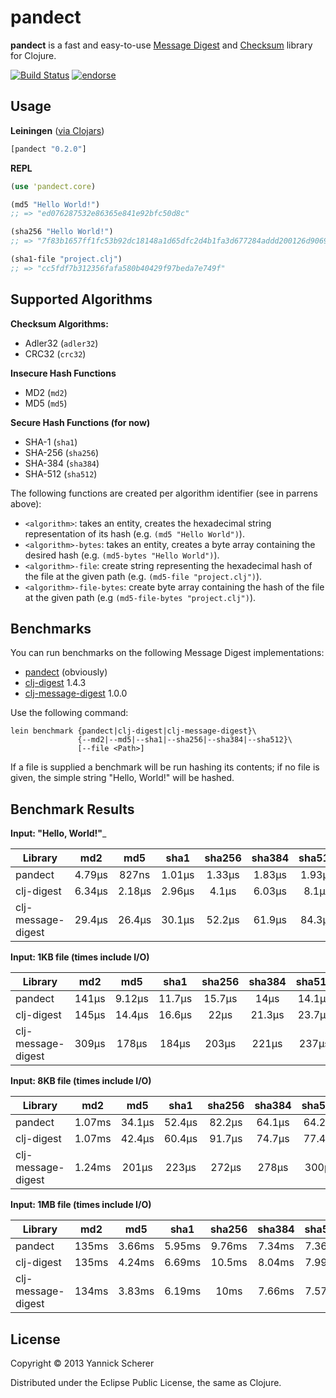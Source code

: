 # pandect

__pandect__ is a fast and easy-to-use [Message Digest](http://en.wikipedia.org/wiki/Message_digest) and 
[Checksum](http://en.wikipedia.org/wiki/Checksum) library for Clojure.

[![Build Status](https://travis-ci.org/xsc/panoptic.png)](https://travis-ci.org/xsc/pandect)
[![endorse](https://api.coderwall.com/xsc/endorsecount.png)](https://coderwall.com/xsc)

## Usage

__Leiningen__ ([via Clojars](https://clojars.org/pandect))

```clojure
[pandect "0.2.0"]
```

__REPL__

```clojure
(use 'pandect.core)

(md5 "Hello World!")
;; => "ed076287532e86365e841e92bfc50d8c"

(sha256 "Hello World!")
;; => "7f83b1657ff1fc53b92dc18148a1d65dfc2d4b1fa3d677284addd200126d9069"

(sha1-file "project.clj")
;; => "cc5fdf7b312356fafa580b40429f97beda7e749f"
```

## Supported Algorithms

__Checksum Algorithms:__

- Adler32 (`adler32`)
- CRC32 (`crc32`)

__Insecure Hash Functions__

- MD2 (`md2`)
- MD5 (`md5`)

__Secure Hash Functions (for now)__

- SHA-1 (`sha1`) 
- SHA-256 (`sha256`)
- SHA-384 (`sha384`)
- SHA-512 (`sha512`)

The following functions are created per algorithm identifier (see in parrens above):

- `<algorithm>`: takes an entity, creates the hexadecimal string representation of its hash
  (e.g. `(md5 "Hello World")`).
- `<algorithm>-bytes`: takes an entity, creates a byte array containing the desired hash 
  (e.g. `(md5-bytes "Hello World")`).
- `<algorithm>-file`: create string representing the hexadecimal hash of the file at 
  the given path (e.g. `(md5-file "project.clj")`).
- `<algorithm>-file-bytes`: create byte array containing the hash of the file at the
  given path (e.g `(md5-file-bytes "project.clj")`).

## Benchmarks

You can run benchmarks on the following Message Digest implementations:

- [pandect](https://github.com/xsc/pandect) (obviously)
- [clj-digest](https://github.com/tebeka/clj-digest) 1.4.3
- [clj-message-digest](https://github.com/ray1729/clj-message-digest) 1.0.0

Use the following command:

```
lein benchmark {pandect|clj-digest|clj-message-digest}\
               {--md2|--md5|--sha1|--sha256|--sha384|--sha512}\
               [--file <Path>]
```

If a file is supplied a benchmark will be run hashing its contents; if no file
is given, the simple string "Hello, World!" will be hashed.

## Benchmark Results

__Input: "Hello, World!"___

Library                   |  md2     |  md5     |  sha1    |  sha256  |  sha384  |  sha512  |  adler32 |  crc32   | 
--------------------------|:--------:|:--------:|:--------:|:--------:|:--------:|:--------:|:--------:|:--------:|
pandect                   |  4.79µs  |   827ns  |  1.01µs  |  1.33µs  |  1.83µs  |  1.93µs  |   576ns  |   586ns  | 
clj-digest                |  6.34µs  |  2.18µs  |  2.96µs  |   4.1µs  |  6.03µs  |   8.1µs  |     -    |     -    |
clj-message-digest        |  29.4µs  |  26.4µs  |  30.1µs  |  52.2µs  |  61.9µs  |  84.3µs  |     -    |     -    |

__Input: 1KB file (times include I/O)__

Library                   |  md2     |  md5     |  sha1    |  sha256  |  sha384  |  sha512  |  adler32 |  crc32   | 
--------------------------|:--------:|:--------:|:--------:|:--------:|:--------:|:--------:|:--------:|:--------:|
pandect                   |   141µs  |  9.12µs  |  11.7µs  |  15.7µs  |    14µs  |  14.1µs  |  6.79µs  |  6.85µs  | 
clj-digest                |   145µs  |  14.4µs  |  16.6µs  |    22µs  |  21.3µs  |  23.7µs  |     -    |     -    |
clj-message-digest        |   309µs  |   178µs  |   184µs  |   203µs  |   221µs  |   237µs  |     -    |     -    |

__Input: 8KB file (times include I/O)__

Library                   |  md2     |  md5     |  sha1    |  sha256  |  sha384  |  sha512  |  adler32 |  crc32   | 
--------------------------|:--------:|:--------:|:--------:|:--------:|:--------:|:--------:|:--------:|:--------:|
pandect                   |  1.07ms  |  34.1µs  |  52.4µs  |  82.2µs  |  64.1µs  |  64.2µs  |  15.3µs  |  16.4µs  | 
clj-digest                |  1.07ms  |  42.4µs  |  60.4µs  |  91.7µs  |  74.7µs  |  77.4µs  |     -    |     -    |
clj-message-digest        |  1.24ms  |   201µs  |   223µs  |   272µs  |   278µs  |   300µs  |     -    |     -    |

__Input: 1MB file (times include I/O)__

Library                   |  md2     |  md5     |  sha1    |  sha256  |  sha384  |  sha512  |  adler32 |  crc32   | 
--------------------------|:--------:|:--------:|:--------:|:--------:|:--------:|:--------:|:--------:|:--------:|
pandect                   |   135ms  |  3.66ms  |  5.95ms  |  9.76ms  |  7.34ms  |  7.36ms  |  1.33ms  |  1.49ms  | 
clj-digest                |   135ms  |  4.24ms  |  6.69ms  |  10.5ms  |  8.04ms  |  7.99ms  |     -    |     -    |
clj-message-digest        |   134ms  |  3.83ms  |  6.19ms  |    10ms  |  7.66ms  |  7.57ms  |     -    |     -    |

## License

Copyright &copy; 2013 Yannick Scherer

Distributed under the Eclipse Public License, the same as Clojure.
